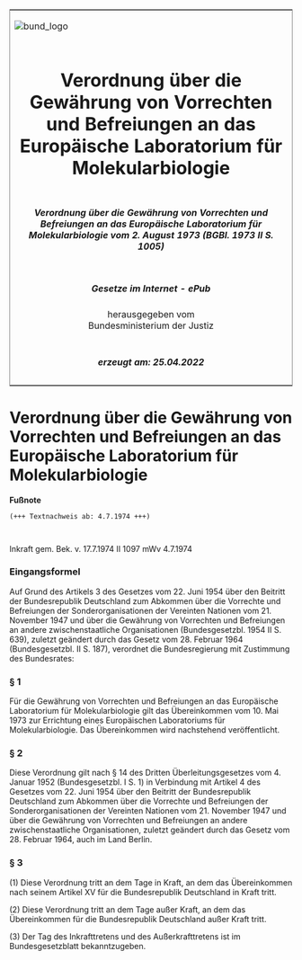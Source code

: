 <span id="DECKBLATT.html"></span>

<table border="0" frame="border" width="100%">

<tr valign="top">

<td align="left">

![bund\_logo](BfJ_2021_Web_de_de.gif)

</td>

<td align="right">

 

</td>

</tr>

<tr align="center" valign="middle">

<td colspan="2">

# Verordnung über die Gewährung von Vorrechten und Befreiungen an das Europäische Laboratorium für Molekularbiologie

</td>

</tr>

<tr align="center" valign="middle">

<td colspan="2">

##### Verordnung über die Gewährung von Vorrechten und Befreiungen an das Europäische Laboratorium für Molekularbiologie vom 2. August 1973 (BGBl. 1973 II S. 1005)

</td>

</tr>

<tr align="center" valign="middle">

<td colspan="2">

  
  

##### Gesetze im Internet - ePub  
  
herausgegeben vom  
Bundesministerium der Justiz

</td>

</tr>

<tr align="center" valign="bottom">

<td colspan="2">

  
  

##### erzeugt am: 25.04.2022

</td>

</tr>

</table>

<span id="BJNR210050973.html"></span>

# Verordnung über die Gewährung von Vorrechten und Befreiungen an das Europäische Laboratorium für Molekularbiologie

<div>

  
**Fußnote**

<div class="jnhtml">

<div>

<div class="jurAbsatz">

  

``` 
(+++ Textnachweis ab: 4.7.1974 +++)

 
```

Inkraft gem. Bek. v. 17.7.1974 II 1097 mWv 4.7.1974

</div>

</div>

</div>

</div>

<span id="BJNR210050973BJNE000100314.html"></span>

### Eingangsformel  

<div>

<div class="jnhtml">

<div>

<div class="jurAbsatz">

Auf Grund des Artikels 3 des Gesetzes vom 22. Juni 1954 über den
Beitritt der Bundesrepublik Deutschland zum Abkommen über die Vorrechte
und Befreiungen der Sonderorganisationen der Vereinten Nationen vom 21.
November 1947 und über die Gewährung von Vorrechten und Befreiungen an
andere zwischenstaatliche Organisationen (Bundesgesetzbl. 1954 II S.
639), zuletzt geändert durch das Gesetz vom 28. Februar 1964
(Bundesgesetzbl. II S. 187), verordnet die Bundesregierung mit
Zustimmung des Bundesrates:

</div>

</div>

</div>

</div>

<span id="BJNR210050973BJNE000200314.html"></span>

### § 1  

<div>

<div class="jnhtml">

<div>

<div class="jurAbsatz">

Für die Gewährung von Vorrechten und Befreiungen an das Europäische
Laboratorium für Molekularbiologie gilt das Übereinkommen vom 10. Mai
1973 zur Errichtung eines Europäischen Laboratoriums für
Molekularbiologie. Das Übereinkommen wird nachstehend veröffentlicht.

</div>

</div>

</div>

</div>

<span id="BJNR210050973BJNE000300314.html"></span>

### § 2  

<div>

<div class="jnhtml">

<div>

<div class="jurAbsatz">

Diese Verordnung gilt nach § 14 des Dritten Überleitungsgesetzes vom 4.
Januar 1952 (Bundesgesetzbl. I S. 1) in Verbindung mit Artikel 4 des
Gesetzes vom 22. Juni 1954 über den Beitritt der Bundesrepublik
Deutschland zum Abkommen über die Vorrechte und Befreiungen der
Sonderorganisationen der Vereinten Nationen vom 21. November 1947 und
über die Gewährung von Vorrechten und Befreiungen an andere
zwischenstaatliche Organisationen, zuletzt geändert durch das Gesetz vom
28. Februar 1964, auch im Land Berlin.

</div>

</div>

</div>

</div>

<span id="BJNR210050973BJNE000400314.html"></span>

### § 3  

<div>

<div class="jnhtml">

<div>

<div class="jurAbsatz">

(1) Diese Verordnung tritt an dem Tage in Kraft, an dem das
Übereinkommen nach seinem Artikel XV für die Bundesrepublik Deutschland
in Kraft tritt.

</div>

<div class="jurAbsatz">

(2) Diese Verordnung tritt an dem Tage außer Kraft, an dem das
Übereinkommen für die Bundesrepublik Deutschland außer Kraft tritt.

</div>

<div class="jurAbsatz">

(3) Der Tag des Inkrafttretens und des Außerkrafttretens ist im
Bundesgesetzblatt bekanntzugeben.

</div>

</div>

</div>

</div>
